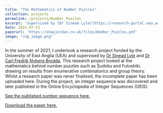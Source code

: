 ```yaml
---
title: "The Mathematics of Number Puzzles"
collection: projects
permalink: /projects/Number_Puzzles
excerpt: 'Supervised by [Dr Sinead Lyle](https://research-portal.uea.ac.uk/en/persons/sinead-lyle) and [Dr Carl Fredrik Nyberg Brodda](https://sites.google.com/view/cf-nb/), I researched the mathematics of number puzzles such as Sudoku and Futoshiki. My research paper was never finished, however the incomplete paper has been uploaded here. During this project, a number sequence was discovered and was published in the OEIS.'
date: 2021-07-23
paperurl: 'https://shayjordan.co.uk/files/Number_Puzzles.pdf'
image: "/og_image.png"
---
```

In the summer of 2021, I undertook a research project funded by the University of East Anglia (UEA) and supervised by [Dr Sinead Lyle](https://research-portal.uea.ac.uk/en/persons/sinead-lyle) and [Dr Carl Fredrik Nyberg Brodda](https://sites.google.com/view/cf-nb/). This research project looked at the mathematics behind number puzzles such as Sudoku and Futoshiki, drawing on results from enumerative combinatorics and group theory. Whilst a research paper was never finalised, the incomplete paper has been uploaded here. During the project, an integer sequence was discovered and later published in the Online Encyclopedia of Integer Sequences (OEIS).

[See the published number sequence here.](https://oeis.org/A346008)

[Download the paper here.](https://shayjordan.co.uk/files/Number_Puzzles.pdf)
